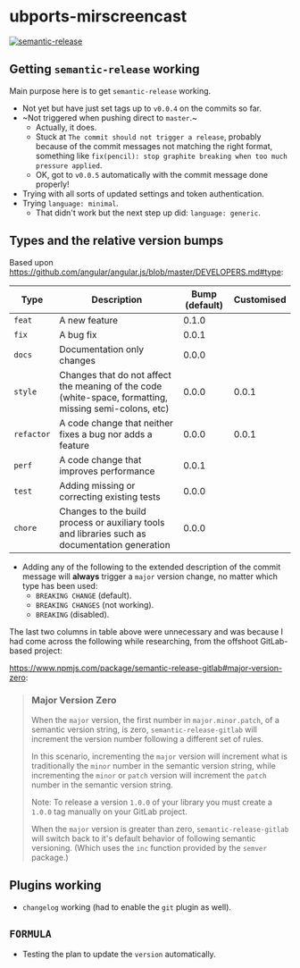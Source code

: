 # ubports-mirscreencast

[![semantic-release](https://img.shields.io/badge/%20%20%F0%9F%93%A6%F0%9F%9A%80-semantic--release-e10079.svg)](https://github.com/semantic-release/semantic-release)

## Getting `semantic-release` working

Main purpose here is to get `semantic-release` working.

* Not yet but have just set tags up to `v0.0.4` on the commits so far.
* ~Not triggered when pushing direct to `master`.~
    * Actually, it does.
    * Stuck at `The commit should not trigger a release`, probably because of the commit messages not matching the right format, something like `fix(pencil): stop graphite breaking when too much pressure applied`.
    * OK, got to `v0.0.5` automatically with the commit message done properly!
* Trying with all sorts of updated settings and token authentication.
* Trying `language: minimal`.
    * That didn't work but the next step up did: `language: generic`.

## Types and the relative version bumps

Based upon https://github.com/angular/angular.js/blob/master/DEVELOPERS.md#type:

Type|Description|Bump (default)|Customised
-----|-----|-----|-----
`feat`|A new feature|0.1.0|
`fix`|A bug fix|0.0.1|
`docs`|Documentation only changes|0.0.0|
`style`|Changes that do not affect the meaning of the code (white-space, formatting, missing semi-colons, etc)|0.0.0|0.0.1
`refactor`|A code change that neither fixes a bug nor adds a feature|0.0.0|0.0.1
`perf`|A code change that improves performance|0.0.1|
`test`|Adding missing or correcting existing tests|0.0.0|
`chore`|Changes to the build process or auxiliary tools and libraries such as documentation generation|0.0.0|

* Adding any of the following to the extended description of the commit message will **always** trigger a `major` version change, no matter which type has been used:
    * `BREAKING CHANGE` (default).
    * `BREAKING CHANGES` (not working).
    * `BREAKING` (disabled).

The last two columns in table above were unnecessary and was because I had come across the following while researching, from the offshoot GitLab-based project:

https://www.npmjs.com/package/semantic-release-gitlab#major-version-zero:

> ### Major Version Zero
> 
> When the `major` version, the first number in `major.minor.patch`, of a semantic version string, is zero, `semantic-release-gitlab` will increment the version number following a different set of rules.
> 
> In this scenario, incrementing the `major` version will increment what is traditionally the `minor` number in the semantic version string, while incrementing the `minor` or `patch` version will increment the `patch` number in the semantic version string.
> 
> Note: To release a version `1.0.0` of your library you must create a `1.0.0` tag manually on your GitLab project.
> 
> When the `major` version is greater than zero, `semantic-release-gitlab` will switch back to it's default behavior of following semantic versioning. (Which uses the `inc` function provided by the `semver` package.)

## Plugins working

* `changelog` working (had to enable the `git` plugin as well).

## `FORMULA`

* Testing the plan to update the `version` automatically.

